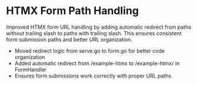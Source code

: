 # HTMX Form Path Handling

Improved HTMX form URL handling by adding automatic redirect from paths without trailing slash to paths with trailing slash. This ensures consistent form submission paths and better URL organization.

- Moved redirect logic from serve.go to form.go for better code organization
- Added automatic redirect from /example-htmx to /example-htmx/ in FormHandler
- Ensures form submissions work correctly with proper URL paths 